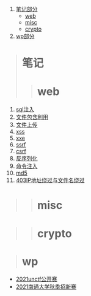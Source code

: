 1. [笔记部分](#笔记)
    + [web](#web)
    + [misc](#misc)
    + [crypto](#crypto)
2. [wp部分](#wp)
> # 笔记
>> # web
1. [sql注入](./web/sql注入.md)
2. [文件包含利用](./web/文件包含.md)
3. [文件上传](./web/文件上传漏洞.md)
4. [xss](./web/)
5. [xxe](./web/)
6. [ssrf](./web/)
7. [csrf](./web/)
8. [反序列化](./web/反序列化.md)
9. [命令注入](./web/命令注入.md)
10. [md5](./web/md5.md)
11. [403IP地址绕过与文件名绕过](./web/403IP地址绕过与文件名绕过.md)
>> # misc

>> # crypto

> # wp
+ [2021unctf公开赛](./比赛wp/2021unctf公开赛/README.md)
+ [2021南通大学秋季招新赛](./比赛wp/2021南通大学秋季招新赛/README.md)